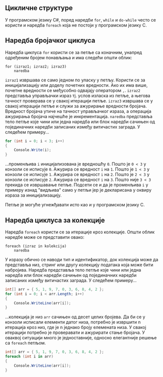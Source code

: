 ## Цикличне структуре

У програмском језику C#, поред наредби `for`, `while` и `do-while` често се
користи и наредба `foreach` која не постоји у програмском језику C.

## Наредба бројачког циклуса

Наредба циклуса `for` користи се за петље са коначним, унапред одређеним бројем
понављања и има следећи општи облик:

```text
for (izraz1; izraz2; izraz3)
    naredba
```

`izraz1` извршава се само једном по уласку у петљу. Користи се за
иницијализацију или доделу почетних вредности. Ако их има више, почетне
вредности се међусобно одвајају оператором `,`. `izraz2` представља управљачки
израз тј. услов изласка из петље, а његова тачност проверава се у свакој
итерацији петље. `izraz3` извршава се у свакој итерацији петље и служи за
ажурирање вредности бројача. Вредност бројача утиче на тачност управљачког
израза, а операција ажурирања бројача најчешће је инкрементација. `naredba`
представља тело петље које чини или једна наредба или блок наредби сачињен од
појединачних наредби записаних између витичастих заграда. У следећем примеру...

```cs
for (int i = 0; i < 3; i++)
{
    Console.Write(i);
}
```

...променљива `i` иницијализована је вредношћу `0`. Пошто је `0 < 3` у конзоли
се исписује `0`. Ажурира се вредност `i` на `1`. Пошто је `1 < 3` у конзоли се
исписује `1`. Ажурира се вредност `i` на `2`. Пошто је `2 < 3` у конзоли се
исписује `2`. Ажурира се вредност `i` на `3`. Пошто није `3 < 3` прекида се
извршавање петље. Подсети се и да је променљива `i` у примеру изнад "видљива"
само у петљи јер је декларисана у оквиру израза за иницијализацију.

Петље је могуће угнежђавати исто као и у програмском језику C.

## Наредба циклуса за колекције

Наредба `foreach` користи се за итерације кроз колекције. Општи облик наредбе
може се представити овако:

```text
foreach (izraz in kolekcija)
    naredba
```

У изразу обично се наводи тип и идентификатор, док колекција може да представља
низ, стринг или другу колекцију података која може бити набројива. Наредба
представља тело петље које чини или једна наредба или блок наредби сачињен од
појединачних наредби записаних између витичастих заграда. У следећем примеру...

```cs
int[] arr = { 5, 1, 9, 7, 0, 3, 6, 8, 4, 2 };
for (int i = 0; i < arr.Length; i++)
{
    Console.WriteLine(arr[i]);
}
```

...колекција је низ `arr` сачињен од десет целих бројева. Да би се у конзоли
исписали елементи датог низа, потребно је извршити n итерација кроз низ, где је
n једнако броју елемената низа. У свакој итерацији потребно је проверавати и
ажурирати стање бројача. У оваквој ситуацији много је једноставније, односно
елегантније решење са `foreach` петљом.

```cs
int[] arr = { 5, 1, 9, 7, 0, 3, 6, 8, 4, 2 };
foreach (int i in arr)
{
    Console.WriteLine(arr[i]);
}
```
